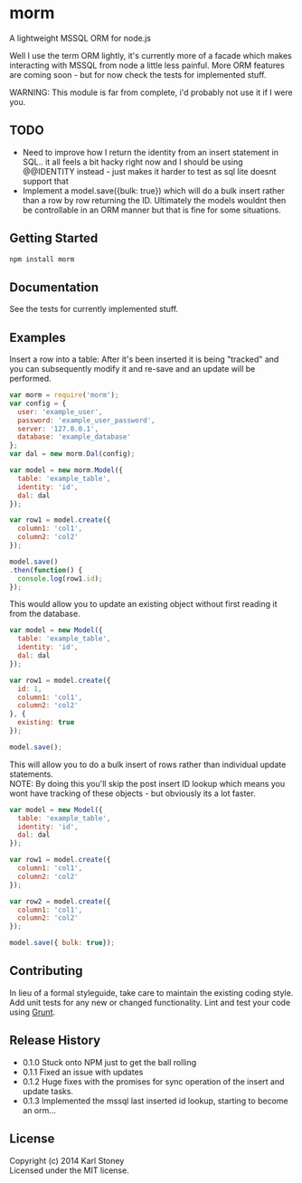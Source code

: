 # morm
A lightweight MSSQL ORM for node.js

Well I use the term ORM lightly, it's currently more of a facade which makes interacting with MSSQL from node a little less painful.  More ORM features are coming soon - but for now check the tests for implemented stuff.

WARNING: This module is far from complete, i'd probably not use it if I were you.

## TODO
 - Need to improve how I return the identity from an insert statement in SQL.. it all feels a bit hacky right now and I should be using @@IDENTITY instead - just makes it harder to test as sql lite doesnt support that
 - Implement a model.save({bulk: true}) which will do a bulk insert rather than a row by row returning the ID.  Ultimately the models wouldnt then be controllable in an ORM manner but that is fine for some situations.

## Getting Started
```javascript
npm install morm
```

## Documentation
See the tests for currently implemented stuff.

## Examples
Insert a row into a table:
After it's been inserted it is being "tracked" and you can subsequently modify it and re-save and an update will be performed.
```javascript
var morm = require('morm');
var config = {
  user: 'example_user',
  password: 'example_user_password',
  server: '127.0.0.1',
  database: 'example_database'
};
var dal = new morm.Dal(config);

var model = new morm.Model({
  table: 'example_table',
  identity: 'id',
  dal: dal
});

var row1 = model.create({
  column1: 'col1',
  column2: 'col2'
});

model.save()
.then(function() {
  console.log(row1.id);
});
```

This would allow you to update an existing object without first reading it from the database.
```javascript
var model = new Model({
  table: 'example_table',
  identity: 'id',
  dal: dal
});

var row1 = model.create({
  id: 1,
  column1: 'col1',
  column2: 'col2'
}, {
  existing: true
});

model.save();
```

This will allow you to do a bulk insert of rows rather than individual update statements.  
NOTE: By doing this you'll skip the post insert ID lookup which means you wont have tracking of these objects - but obviously its a lot faster.
```javascript
var model = new Model({
  table: 'example_table',
  identity: 'id',
  dal: dal
});

var row1 = model.create({
  column1: 'col1',
  column2: 'col2'
});

var row2 = model.create({
  column1: 'col1',
  column2: 'col2'
});

model.save({ bulk: true});
```

## Contributing
In lieu of a formal styleguide, take care to maintain the existing coding style. Add unit tests for any new or changed functionality. Lint and test your code using [Grunt](http://gruntjs.com/).

## Release History
 - 0.1.0 Stuck onto NPM just to get the ball rolling
 - 0.1.1 Fixed an issue with updates
 - 0.1.2 Huge fixes with the promises for sync operation of the insert and update tasks.
 - 0.1.3 Implemented the mssql last inserted id lookup, starting to become an orm...

## License
Copyright (c) 2014 Karl Stoney  
Licensed under the MIT license.
